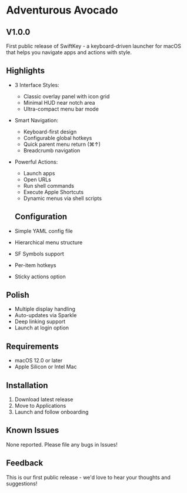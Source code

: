 # Adventurous Avocado

## V1.0.0

First public release of SwiftKey - a keyboard-driven launcher for macOS that helps you navigate apps and actions with style.

## Highlights

- 3 Interface Styles:
  - Classic overlay panel with icon grid
  - Minimal HUD near notch area
  - Ultra-compact menu bar mode

- Smart Navigation:
  - Keyboard-first design
  - Configurable global hotkeys
  - Quick parent menu return (⌘↑)
  - Breadcrumb navigation

- Powerful Actions:
  - Launch apps
  - Open URLs
  - Run shell commands
  - Execute Apple Shortcuts
  - Dynamic menus via shell scripts

  ## Configuration

- Simple YAML config file
- Hierarchical menu structure
- SF Symbols support
- Per-item hotkeys
- Sticky actions option

## Polish

- Multiple display handling
- Auto-updates via Sparkle
- Deep linking support
- Launch at login option

## Requirements

- macOS 12.0 or later
- Apple Silicon or Intel Mac

## Installation

1. Download latest release
2. Move to Applications
3. Launch and follow onboarding

## Known Issues

None reported. Please file any bugs in Issues!

## Feedback

This is our first public release - we'd love to hear your thoughts and suggestions!
